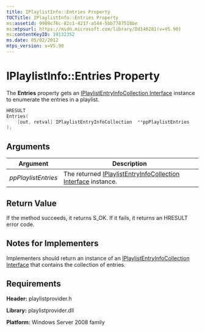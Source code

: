 ```yaml
---
title: IPlaylistInfo::Entries Property
TOCTitle: IPlaylistInfo::Entries Property
ms:assetid: 9989c76c-82c1-4217-a544-5bb7787518be
ms:mtpsurl: https://msdn.microsoft.com/library/Dd146281(v=VS.90)
ms:contentKeyID: 19132352
ms.date: 05/02/2012
mtps_version: v=VS.90
---
```


# IPlaylistInfo::Entries Property

The **Entries** property gets an [IPlaylistEntryInfoCollection Interface](iplaylistentryinfocollection-interface.md) instance to enumerate the entries in a playlist.

```cpp
HRESULT
Entries(
    [out, retval] IPlaylistEntryInfoCollection  **ppPlaylistEntries
);
```

## Arguments

|Argument|Description|
|--- |--- |
|*ppPlaylistEntries*|The returned [IPlaylistEntryInfoCollection Interface](https://msdn.microsoft.com/library/dd146264) instance.|

## Return Value

If the method succeeds, it returns S\_OK. If it fails, it returns an HRESULT error code.

## Notes for Implementers

Implementers should return an instance of an [IPlaylistEntryInfoCollection Interface](iplaylistentryinfocollection-interface.md) that contains the collection of entries.

## Requirements

**Header:** playlistprovider.h

**Library:** playlistprovider.dll

**Platform:** Windows Server 2008 family
